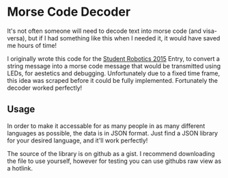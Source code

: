 # Morse Code Decoder

It's not often someone will need to decode text into morse code (and visa-versa), but if I had something like this when I needed it, it would have saved me hours of time!

I originally wrote this code for the [Student Robotics 2015](/robotics/2015/) Entry, to convert a string message into a morse code message that would be transmitted using LEDs, for aestetics and debugging. Unfortunately due to a fixed time frame, this idea was scraped before it could be fully implemented. Fortunately the decoder worked perfectly!


## Usage

In order to make it accessable for as many people in as many different languages as possible, the data is in JSON format. Just find a JSON library for your desired language, and it'll work perfectly!

The source of the library is on github as a gist. I recommend downloading the file to use yourself, however for testing you can use githubs raw view as a hotlink.


<script src="https://gist.github.com/RealOrangeOne/6dc94875c93b787e5834.js"></script>

